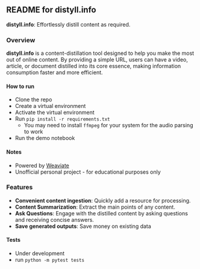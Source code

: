 ## README for distyll.info
**distyll.info**: Effortlessly distill content as required.

### Overview
**distyll.info** is a content-distillation tool designed to help you make the most out of online content. By providing a simple URL, users can have a video, article, or document distilled into its core essence, making information consumption faster and more efficient.

#### How to run
- Clone the repo
- Create a virtual environment
- Activate the virtual environment
- Run `pip install -r requirements.txt`
    - You may need to install `ffmpeg` for your system for the audio parsing to work
- Run the demo notebook

#### Notes
- Powered by [Weaviate](https://www.weaviate.io)
- Unofficial personal project - for educational purposes only

### Features
- **Convenient content ingestion**: Quickly add a resource for processing.
- **Content Summarization**: Extract the main points of any content.
- **Ask Questions**: Engage with the distilled content by asking questions and receiving concise answers.
- **Save generated outputs**: Save money on existing data

#### Tests
- Under development
- run `python -m pytest tests`

